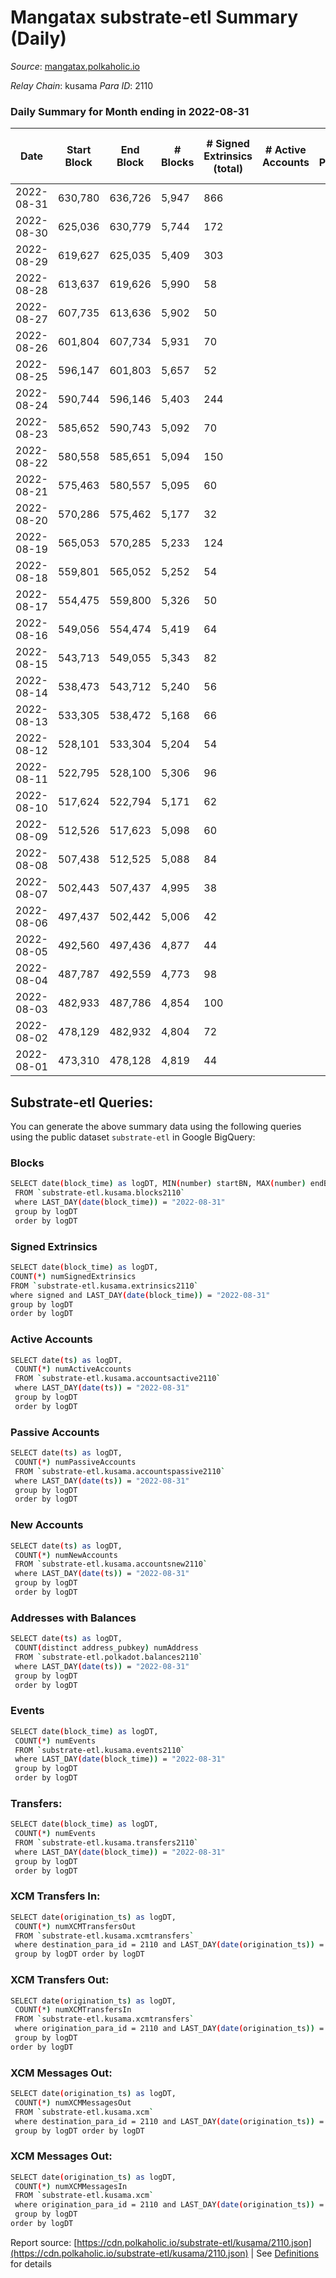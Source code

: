 # Mangatax substrate-etl Summary (Daily)

_Source_: [mangatax.polkaholic.io](https://mangatax.polkaholic.io)

*Relay Chain*: kusama
*Para ID*: 2110



### Daily Summary for Month ending in 2022-08-31


| Date | Start Block | End Block | # Blocks | # Signed Extrinsics (total) | # Active Accounts | # Passive | # New | # Addresses with Balances | # Events | # Transfers | # XCM Transfers In | # XCM Transfers Out | # XCM In | # XCM Out | Issues | 
| ---- | ----------- | --------- | -------- | --------------------------- | ----------------- | --------- | ----- | ------------------------- | -------- | ----------- | ------------------ | ------------------- | -------- | --------- | ------ |
| 2022-08-31 | 630,780 | 636,726 | 5,947 | 866 |  |  |  | 1,262 | 13,362 | 13  | 86 ($18,057.93) | 23 ($6,889.45) | 80 | 32 |  |
| 2022-08-30 | 625,036 | 630,779 | 5,744 | 172 |  |  |  | 1,238 | 11,881 | 6  | 26 ($23,648.26) | 1 ($318.66) | 27 | 2 |  |
| 2022-08-29 | 619,627 | 625,035 | 5,409 | 303 |  |  |  |  | 11,335 | 5  | 88 ($3,883.79) | 6 ($152.83) | 88 | 5 |  |
| 2022-08-28 | 613,637 | 619,626 | 5,990 | 58 |  |  |  | 1,197 | 12,274 |   | 5 ($452.30) | 3 ($88.94) | 5 | 3 |  |
| 2022-08-27 | 607,735 | 613,636 | 5,902 | 50 |  |  |  | 1,196 | 12,081 |   | 2 ($419.22) |   | 2 | 3 |  |
| 2022-08-26 | 601,804 | 607,734 | 5,931 | 70 |  |  |  | 1,194 | 12,174 | 1  | 3 ($707.71) |   | 3 | 1 |  |
| 2022-08-25 | 596,147 | 601,803 | 5,657 | 52 |  |  |  | 1,194 | 11,587 | 3  | 2 ($48.63) | 2 ($173.57) | 2 | 2 |  |
| 2022-08-24 | 590,744 | 596,146 | 5,403 | 244 |  |  |  | 1,193 | 11,320 | 1  | 12 ($178.59) |   | 8 | 7 |  |
| 2022-08-23 | 585,652 | 590,743 | 5,092 | 70 |  |  |  | 1,190 | 10,436 | 1  | 4 ($294.74) |   | 5 | 4 |  |
| 2022-08-22 | 580,558 | 585,651 | 5,094 | 150 |  |  |  |  | 10,571 |   | 5 ($190.85) | 1 ($171.64) | 5 | 5 |  |
| 2022-08-21 | 575,463 | 580,557 | 5,095 | 60 |  |  |  | 1,189 | 10,433 |   | 3 ($129.96) |   | 3 | 1 |  |
| 2022-08-20 | 570,286 | 575,462 | 5,177 | 32 |  |  |  | 1,188 | 10,559 |   |   |   |  |  |  |
| 2022-08-19 | 565,053 | 570,285 | 5,233 | 124 |  |  |  | 1,188 | 10,830 | 6  | 3 ($927.21) |   | 3 | 3 |  |
| 2022-08-18 | 559,801 | 565,052 | 5,252 | 54 |  |  |  | 1,186 | 10,734 | 2  |   |   |  | 1 |  |
| 2022-08-17 | 554,475 | 559,800 | 5,326 | 50 |  |  |  | 1,186 | 10,878 |   | 2 ($1,464.12) |   | 2 | 3 |  |
| 2022-08-16 | 549,056 | 554,474 | 5,419 | 64 |  |  |  | 1,186 | 11,118 | 1  |   |   |  | 3 |  |
| 2022-08-15 | 543,713 | 549,055 | 5,343 | 82 |  |  |  | 1,186 | 10,948 |   | 1 ($5.92) |   | 1 | 5 |  |
| 2022-08-14 | 538,473 | 543,712 | 5,240 | 56 |  |  |  | 1,186 | 10,750 | 1  | 1 ($6.20) |   | 1 | 3 |  |
| 2022-08-13 | 533,305 | 538,472 | 5,168 | 66 |  |  |  | 1,186 | 10,579 |   | 2 ($138.15) |   | 2 | 2 |  |
| 2022-08-12 | 528,101 | 533,304 | 5,204 | 54 |  |  |  | 1,186 | 10,645 |   | 3 ($133.53) |   | 3 |  |  |
| 2022-08-11 | 522,795 | 528,100 | 5,306 | 96 |  |  |  | 1,185 | 10,946 | 3  | 3 ($91.87) |   | 3 | 3 |  |
| 2022-08-10 | 517,624 | 522,794 | 5,171 | 62 |  |  |  | 1,182 | 10,580 |   | 1 ($147.02) |   | 3 | 3 |  |
| 2022-08-09 | 512,526 | 517,623 | 5,098 | 60 |  |  |  | 1,182 | 10,424 |   |   |   |  | 4 |  |
| 2022-08-08 | 507,438 | 512,525 | 5,088 | 84 |  |  |  | 1,182 | 10,499 |   | 6 ($19,176.90) |   | 6 | 2 |  |
| 2022-08-07 | 502,443 | 507,437 | 4,995 | 38 |  |  |  |  | 10,200 |   |   |   |  | 1 |  |
| 2022-08-06 | 497,437 | 502,442 | 5,006 | 42 |  |  |  | 1,182 | 10,224 |   |   |   |  | 2 |  |
| 2022-08-05 | 492,560 | 497,436 | 4,877 | 44 |  |  |  | 1,182 | 9,971 |   | 2 ($666.01) | 4 ($219.76) | 2 | 6 |  |
| 2022-08-04 | 487,787 | 492,559 | 4,773 | 98 |  |  |  | 1,182 | 9,825 | 1  | 2 ($12.94) | 7 ($2,587.15) | 2 | 5 |  |
| 2022-08-03 | 482,933 | 487,786 | 4,854 | 100 |  |  |  | 1,182 | 9,975 | 6  |   | 7 ($1,577.60) |  | 7 |  |
| 2022-08-02 | 478,129 | 482,932 | 4,804 | 72 |  |  |  | 1,182 | 9,864 |   | 2 ($37.76) | 3 ($2,555.75) | 2 | 3 |  |
| 2022-08-01 | 473,310 | 478,128 | 4,819 | 44 |  |  |  | 1,181 | 9,860 | 2  | 2 ($463.58) | 2 ($72.78) | 2 | 2 |  |

## Substrate-etl Queries:
You can generate the above summary data using the following queries using the public dataset `substrate-etl` in Google BigQuery:

### Blocks
```bash
SELECT date(block_time) as logDT, MIN(number) startBN, MAX(number) endBN, COUNT(*) numBlocks 
 FROM `substrate-etl.kusama.blocks2110`  
 where LAST_DAY(date(block_time)) = "2022-08-31" 
 group by logDT 
 order by logDT
```

### Signed Extrinsics
```bash
SELECT date(block_time) as logDT, 
COUNT(*) numSignedExtrinsics 
FROM `substrate-etl.kusama.extrinsics2110`  
where signed and LAST_DAY(date(block_time)) = "2022-08-31" 
group by logDT 
order by logDT
```

### Active Accounts
```bash
SELECT date(ts) as logDT, 
 COUNT(*) numActiveAccounts 
 FROM `substrate-etl.kusama.accountsactive2110` 
 where LAST_DAY(date(ts)) = "2022-08-31" 
 group by logDT 
 order by logDT
```

### Passive Accounts
```bash
SELECT date(ts) as logDT, 
 COUNT(*) numPassiveAccounts 
 FROM `substrate-etl.kusama.accountspassive2110` 
 where LAST_DAY(date(ts)) = "2022-08-31" 
 group by logDT 
 order by logDT
```

### New Accounts
```bash
SELECT date(ts) as logDT, 
 COUNT(*) numNewAccounts 
 FROM `substrate-etl.kusama.accountsnew2110` 
 where LAST_DAY(date(ts)) = "2022-08-31" 
 group by logDT
 order by logDT
```

### Addresses with Balances
```bash
SELECT date(ts) as logDT,
 COUNT(distinct address_pubkey) numAddress 
 FROM `substrate-etl.polkadot.balances2110` 
 where LAST_DAY(date(ts)) = "2022-08-31" 
 group by logDT 
 order by logDT
```

### Events
```bash
SELECT date(block_time) as logDT, 
 COUNT(*) numEvents 
 FROM `substrate-etl.kusama.events2110` 
 where LAST_DAY(date(block_time)) = "2022-08-31" 
 group by logDT 
 order by logDT
```

### Transfers:
```bash
SELECT date(block_time) as logDT, 
 COUNT(*) numEvents 
 FROM `substrate-etl.kusama.transfers2110` 
 where LAST_DAY(date(block_time)) = "2022-08-31" 
 group by logDT 
 order by logDT
```

### XCM Transfers In:
```bash
SELECT date(origination_ts) as logDT, 
 COUNT(*) numXCMTransfersOut 
 FROM `substrate-etl.kusama.xcmtransfers` 
 where destination_para_id = 2110 and LAST_DAY(date(origination_ts)) = "2022-08-31" 
 group by logDT order by logDT
```

### XCM Transfers Out:
```bash
SELECT date(origination_ts) as logDT, 
 COUNT(*) numXCMTransfersIn 
 FROM `substrate-etl.kusama.xcmtransfers` 
 where origination_para_id = 2110 and LAST_DAY(date(origination_ts)) = "2022-08-31" 
 group by logDT 
order by logDT
```

### XCM Messages Out:
```bash
SELECT date(origination_ts) as logDT, 
 COUNT(*) numXCMMessagesOut 
 FROM `substrate-etl.kusama.xcm` 
 where destination_para_id = 2110 and LAST_DAY(date(origination_ts)) = "2022-08-31" 
 group by logDT order by logDT
```

### XCM Messages Out:
```bash
SELECT date(origination_ts) as logDT, 
 COUNT(*) numXCMMessagesIn 
 FROM `substrate-etl.kusama.xcm` 
 where origination_para_id = 2110 and LAST_DAY(date(origination_ts)) = "2022-08-31" 
 group by logDT 
order by logDT
```


Report source: [https://cdn.polkaholic.io/substrate-etl/kusama/2110.json](https://cdn.polkaholic.io/substrate-etl/kusama/2110.json) | See [Definitions](/DEFINITIONS.md) for details
